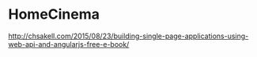 # HomeCinema
http://chsakell.com/2015/08/23/building-single-page-applications-using-web-api-and-angularjs-free-e-book/
